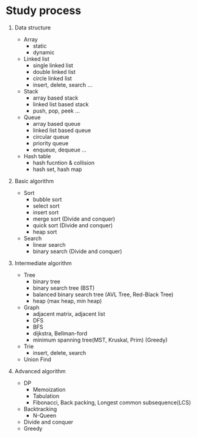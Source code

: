 
# Study process

1. Data structure
   - Array
     - static 
     - dynamic
   - Linked list
     - single linked list
     - double linked list
     - circle linked list
     - insert, delete, search ...
   - Stack
     - array based stack
     - linked list based stack
     - push, pop, peek ...
   - Queue
     - array based queue
     - linked list based queue
     - circular queue
     - priority queue
     - enqueue, dequeue ...
   - Hash table
     - hash fucntion & collision 
     - hash set, hash map
2. Basic algorithm
   - Sort
     - bubble sort
     - select sort
     - insert sort
     - merge sort (Divide and conquer)
     - quick sort (Divide and conquer)
     - heap sort
   - Search
     - linear search
     - binary search (Divide and conquer)

  
3. Intermediate algorithm
   - Tree
     - binary tree
     - binary search tree (BST)
     - balanced binary search tree (AVL Tree, Red-Black Tree)
     - heap (max heap, min heap)
   - Graph
     - adjacent matrix, adjacent list
     - DFS
     - BFS
     - dijkstra, Bellman-ford
     - minimum spanning tree(MST, Kruskal, Prim) (Greedy)
   - Trie
     - insert, delete, search
   - Union Find
  

4. Advanced algorithm
   - DP
     - Memoization
     - Tabulation
     - Fibonacci, Back packing, Longest common subsequence(LCS)
   - Backtracking
     - N-Queen
   - Divide and conquer
   - Greedy
 


